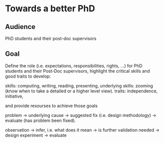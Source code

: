 # Towards a better PhD 

## Audience

PhD students and their post-doc supervisors

## Goal


Define the role (i.e. expectations, responsibilities, rights, ...) for PhD students and their Post-Doc supervisors,
highlight the critical skills and good traits to develop:

skills: computing, writing, reading, presenting, 
underlying skills: zooming (know when to take a detailed or a higher level view).
traits: independence, initiative, 

and provide resourses to achieve those goals


problem -> underlying cause -> suggested fix (i.e. design methodology) -> evaluate (has problem been fixed).

observation -> infer, i.e. what does it mean -> is further validation needed -> design experiment -> evaluate
